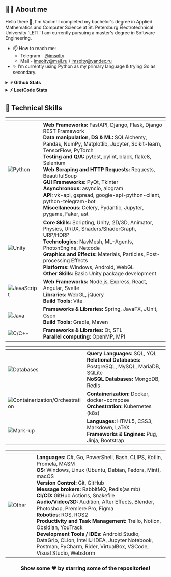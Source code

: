 ## 🙋‍♂️ About me
Hello there 👋, I'm Vadim! I completed my bachelor's degree in Applied Mathematics and Computer Science at St. Petersburg Electrotechnical University 'LETI.' I am currently pursuing a master's degree in Software Engineering.
- 📫 How to reach me: 
    - Telegram - [@imsolty](https://t.me/imsolty)
    - Mail - [imsolty@mail.ru](imsolty@mail.ru) / [imsolty@yandex.ru](imsolty@yandex.ru)
- ✨ I’m currently using Python as my primary language & trying Go as secondary.

<details>
  <summary><b>⚡ Github Stats</b></summary>
  <br />
  <img height="180em" src="https://github-readme-stats.vercel.app/api/top-langs/?username=imsolty&show_icons=true&hide_border=true&layout=compact&langs_count=8"/>
  <img height="180em" src="https://github-readme-streak-stats.herokuapp.com/?user=imsolty&hide_border=true" />
</details>

<details>
  <summary><b>⚡ LeetCode Stats</b></summary>
  <br />
  <div align="center">

  [![LeetCode Stats](https://leetcard.jacoblin.cool/imsolty?theme=dark&font=DM%20Mono&border=0&radius=10)](https://leetcode.com/imsolty/)
  
  </div>
</details>

<h2>💼 Technical Skills</h2>
<div align="center">

<!-- <style>
    table{
        border:1px solid black; width: 100%; border-collapse: collapse; padding:10px
    }
    table tr td{
        border: 1px solid black;
    }
    table tr td div{
        display: grid; grid-template-columns: 130px 1fr; align-items: center; gap: 10px;
    }
</style> -->

<table>
    <thead>
        <tr>
        <th width="130px"></th>
        <th width="870px"></th>
        </tr>
    </thead>
    <tr><td style="width: 130px;">
        <img src="https://img.shields.io/badge/python-3670A0?style=for-the-badge&logo=python&logoColor=ffdd54" alt="Python"/>
        </td><td>
        <strong>Web Frameworks:</strong> FastAPI, Django, Flask, Django REST Framework<br>
        <strong>Data manipulation, DS & ML:</strong> SQLAlchemy, Pandas, NumPy, Matplotlib, Jupyter, Scikit-learn, TensorFlow, PyTorch<br>
        <strong>Testing and Q/A:</strong> pytest, pylint, black, flake8, Selenium <br>
        <strong>Web Scraping and HTTP Requests:</strong> Requests, BeautifulSoup<br>
        <strong>GUI Frameworks:</strong> PyQt, Tkinter <br>
        <strong>Asynchronous:</strong> asyncio, aiogram <br>
        <strong>API:</strong> vk-api, gspread, google-api-python-client, python-telegram-bot<br>
        <strong>Miscellaneous:</strong> Celery, Pydantic, Jupyter, pygame, Faker, ast<br>
    </td></tr>
    <tr><td style="width: 130px;">
        <img src="https://img.shields.io/badge/unity-000000?style=for-the-badge&logo=unity&logoColor=white" alt="Unity"/>
        </td><td>
        <strong>Core Skills:</strong> Scripting, Unity, 2D/3D, Animator, Physics, UI/UX, Shaders/ShaderGraph, URP/HDRP<br>
        <strong>Technologies:</strong> NavMesh, ML-Agents, PhotonEngine, Netcode<br>
        <strong>Graphics and Effects:</strong> Materials, Particles, Post-processing Effects<br>
        <strong>Platforms:</strong> Windows, Android, WebGL<br>
        <strong>Other Skills:</strong> Basic Unity package development<br>
    </td></tr>
    <tr><td style="width: 130px;">
        <img src="https://img.shields.io/badge/javascript-ED8B00.svg?style=for-the-badge&logo=javascript&logoColor=%23F7DF1E" alt="JavaScript"/>
        </td><td>
        <strong>Web Frameworks:</strong> Node.js, Express, React, Angular, Svelte<br>
        <strong>Libraries:</strong> WebGL, jQuery<br>
        <strong>Build Tools:</strong> Vite<br>
    </td></tr>
    <tr><td style="width: 130px;">
        <img src="https://img.shields.io/badge/Java-ED8B00?style=for-the-badge&logo=openjdk&logoColor=white" alt="Java"/>
        </td><td>
        <strong>Frameworks & Libraries:</strong> Spring, JavaFX, JUnit, Gson<br>
        <strong>Build Tools:</strong> Gradle, Maven
    </td></tr>
    <tr><td style="width: 130px;">
        <img src="https://img.shields.io/badge/C/C++-%2300599C.svg?style=for-the-badge&logo=c%2B%2B&logoColor=white" alt="C/C++"/>
        </td><td>
        <strong>Frameworks & Libraries:</strong> Qt, STL<br>
        <strong>Parallel computing:</strong> OpenMP, MPI
    </td></tr>
</table>


<table>
    <thead>
        <tr>
        <th width="130px"></th>
        <th width="870px"></th>
        </tr>
    </thead>
    <tr><td style="width: 130px;">
        <img src="https://img.shields.io/badge/databases-003B57?style=for-the-badge&logo=database&logoColor=white" alt="Databases"/>
        </td><td>
        <strong>Query Languages:</strong> SQL, YQL<br>
        <strong>Relational Databases:</strong> PostgreSQL, MySQL, MariaDB, SQLite<br>
        <strong>NoSQL Databases:</strong> MongoDB, Redis
    </td></tr>
    <tr><td style="width: 130px;">
        <img src="https://img.shields.io/badge/Containers-%230db7ed.svg?style=for-the-badge" alt="Containerization/Orchestration"/>
        </td><td>
        <strong>Containerization:</strong> Docker, docker-compose<br>
        <strong>Orchestration:</strong> Kubernetes (k8s)<br>
    </td></tr>
    <tr><td style="width: 130px;">
        <img src="https://img.shields.io/badge/Markup-%23E34F26.svg?style=for-the-badge" alt="Mark-up"/>
        </td><td>
        <strong>Languages:</strong> HTML5, CSS3, Markdown, LaTeX<br>
        <strong>Frameworks & Engines:</strong> Pug, Jinja, Bootstrap<br>
    </td></tr>
</table>


<table>
    <thead >
        <tr>
        <th width="130px"></th>
        <th width="870px"></th>
        </tr>
    </thead>
    <tr><td style="width: 130px;">
        <img src="https://img.shields.io/badge/Other-545454.svg?style=for-the-badge" alt="Other"/>
        </td><td>
        <strong>Languages:</strong> C#, Go, PowerShell, Bash, CLIPS, Kotlin, Promela, MASM<br>
        <strong>OS:</strong> Windows, Linux (Ubuntu, Debian, Fedora, Mint), macOS<br>
        <strong>Version Control:</strong> Git, GitHub <br>
        <strong>Message brokers:</strong> RabbitMQ, Redis(as mb) <br>
        <strong>CI/CD:</strong> GitHub Actions, Snakefile <br>
        <strong>Audio/Video/3D:</strong> Audition, After Effects, Blender, Photoshop, Premiere Pro, Figma<br>
        <strong>Robotics:</strong> ROS, ROS2 <br>
        <strong>Productivity and Task Management:</strong> Trello, Notion, Obsidian, YouTrack <br>
        <strong>Development Tools / IDEs:</strong> Android Studio, DataGrip, CLion, IntelliJ IDEA, Jupyter Notebook, Postman, PyCharm, Rider, VirtualBox, VSCode, Visual Studio, Webstorm <br>
    </td></tr>
</table>

<h3 align="center">Show some ❤️ by starring some of the repositories!</h3>
